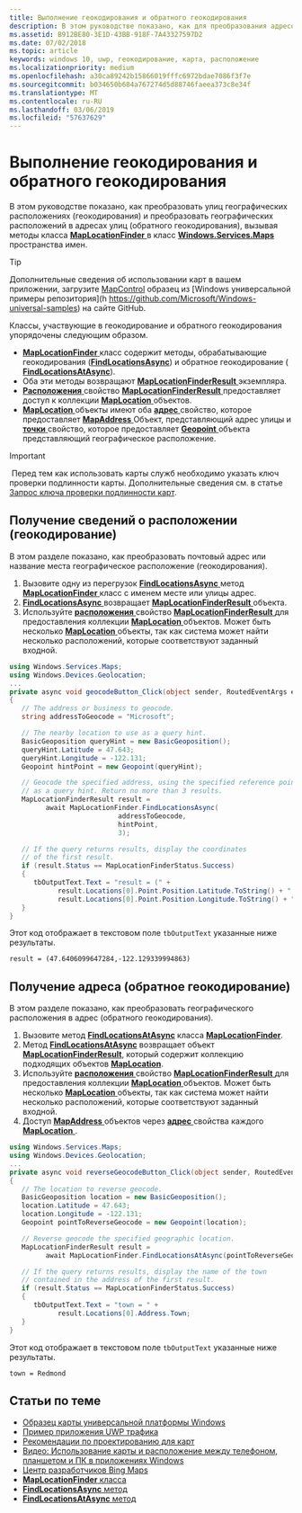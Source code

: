 ```yaml
---
title: Выполнение геокодирования и обратного геокодирования
description: В этом руководстве показано, как для преобразования адресов в географические расположения (геокодирования) и преобразования географических расположениях, в адресах улиц (обратного геокодирования) путем вызова методов класса MapLocationFinder в пространстве имен Windows.Services.Maps.
ms.assetid: B912BE80-3E1D-43BB-918F-7A43327597D2
ms.date: 07/02/2018
ms.topic: article
keywords: windows 10, uwp, геокодирование, карта, расположение
ms.localizationpriority: medium
ms.openlocfilehash: a30ca89242b15866019fffc6972bdae7086f3f7e
ms.sourcegitcommit: b034650b684a767274d5d88746faeea373c8e34f
ms.translationtype: MT
ms.contentlocale: ru-RU
ms.lasthandoff: 03/06/2019
ms.locfileid: "57637629"
---
```

# <a name="perform-geocoding-and-reverse-geocoding"></a>Выполнение геокодирования и обратного геокодирования

В этом руководстве показано, как преобразовать улиц географических расположениях (геокодирования) и преобразовать географических расположений в адресах улиц (обратного геокодирования), вызывая методы класса [ **MapLocationFinder** ](https://msdn.microsoft.com/library/windows/apps/dn627550) в класс [ **Windows.Services.Maps** ](https://msdn.microsoft.com/library/windows/apps/dn636979) пространства имен.

> [!TIP]
> Дополнительные сведения об использовании карт в вашем приложении, загрузите [MapControl](https://github.com/Microsoft/Windows-universal-samples/tree/master/Samples/MapControl) образец из [Windows универсальной примеры репозитория](h https://github.com/Microsoft/Windows-universal-samples) на сайте GitHub.

Классы, участвующие в геокодирование и обратного геокодирования упорядочены следующим образом.

-   [ **MapLocationFinder** ](https://msdn.microsoft.com/library/windows/apps/dn627550) класс содержит методы, обрабатывающие геокодирования ([**FindLocationsAsync**](https://msdn.microsoft.com/library/windows/apps/dn636925)) и обратное геокодирование ([ **FindLocationsAtAsync**](https://msdn.microsoft.com/library/windows/apps/dn636928)).
-   Оба эти методы возвращают [ **MapLocationFinderResult** ](https://msdn.microsoft.com/library/windows/apps/dn627551) экземпляра.
-   [ **Расположения** ](https://msdn.microsoft.com/library/windows/apps/dn627552) свойство [ **MapLocationFinderResult** ](https://msdn.microsoft.com/library/windows/apps/dn627551) предоставляет доступ к коллекции [  **MapLocation** ](https://msdn.microsoft.com/library/windows/apps/dn627549) объектов. 
-   [**MapLocation** ](https://msdn.microsoft.com/library/windows/apps/dn627549) объекты имеют оба [ **адрес** ](https://msdn.microsoft.com/library/windows/apps/dn636929) свойство, которое предоставляет [ **MapAddress** ](https://msdn.microsoft.com/library/windows/apps/dn627533) Объект, представляющий адрес улицы и [ **точки** ](https://docs.microsoft.com/uwp/api/windows.services.maps.maplocation.point) свойство, которое предоставляет [ **Geopoint** ](https://docs.microsoft.com/uwp/api/windows.devices.geolocation.geopoint) объекта представляющий географическое расположение.

> [!IMPORTANT]
> Перед тем как использовать карты служб необходимо указать ключ проверки подлинности карты. Дополнительные сведения см. в статье [Запрос ключа проверки подлинности карт](authentication-key.md).

## <a name="get-a-location-geocode"></a>Получение сведений о расположении (геокодирование)

В этом разделе показано, как преобразовать почтовый адрес или название места географическое расположение (геокодирования).

1.  Вызовите одну из перегрузок [ **FindLocationsAsync** ](https://msdn.microsoft.com/library/windows/apps/dn636925) метод [ **MapLocationFinder** ](https://msdn.microsoft.com/library/windows/apps/dn627550) класс с именем месте или улицы адрес.
2.  [ **FindLocationsAsync** ](https://msdn.microsoft.com/library/windows/apps/dn636925) возвращает [ **MapLocationFinderResult** ](https://msdn.microsoft.com/library/windows/apps/dn627551) объекта.
3.  Используйте [ **расположения** ](https://msdn.microsoft.com/library/windows/apps/dn627552) свойство [ **MapLocationFinderResult** ](https://msdn.microsoft.com/library/windows/apps/dn627551) для предоставления коллекции [  **MapLocation** ](https://msdn.microsoft.com/library/windows/apps/dn627549) объектов. Может быть несколько [ **MapLocation** ](https://msdn.microsoft.com/library/windows/apps/dn627549) объекты, так как система может найти несколько расположений, которые соответствуют заданный входной.

```csharp
using Windows.Services.Maps;
using Windows.Devices.Geolocation;
...
private async void geocodeButton_Click(object sender, RoutedEventArgs e)
{
   // The address or business to geocode.
   string addressToGeocode = "Microsoft";

   // The nearby location to use as a query hint.
   BasicGeoposition queryHint = new BasicGeoposition();
   queryHint.Latitude = 47.643;
   queryHint.Longitude = -122.131;
   Geopoint hintPoint = new Geopoint(queryHint);

   // Geocode the specified address, using the specified reference point
   // as a query hint. Return no more than 3 results.
   MapLocationFinderResult result =
         await MapLocationFinder.FindLocationsAsync(
                           addressToGeocode,
                           hintPoint,
                           3);

   // If the query returns results, display the coordinates
   // of the first result.
   if (result.Status == MapLocationFinderStatus.Success)
   {
      tbOutputText.Text = "result = (" +
            result.Locations[0].Point.Position.Latitude.ToString() + "," +
            result.Locations[0].Point.Position.Longitude.ToString() + ")";
   }
}
```

Этот код отображает в текстовом поле `tbOutputText` указанные ниже результаты.

``` syntax
result = (47.6406099647284,-122.129339994863)
```

## <a name="get-an-address-reverse-geocode"></a>Получение адреса (обратное геокодирование)

В этом разделе показано, как преобразовать географического расположения в адрес (обратного геокодирования).

1.  Вызовите метод [**FindLocationsAtAsync**](https://msdn.microsoft.com/library/windows/apps/dn636928) класса [**MapLocationFinder**](https://msdn.microsoft.com/library/windows/apps/dn627550).
2.  Метод [**FindLocationsAtAsync**](https://msdn.microsoft.com/library/windows/apps/dn636928) возвращает объект [**MapLocationFinderResult**](https://msdn.microsoft.com/library/windows/apps/dn627551), который содержит коллекцию подходящих объектов [**MapLocation**](https://msdn.microsoft.com/library/windows/apps/dn627549).
3.  Используйте [ **расположения** ](https://msdn.microsoft.com/library/windows/apps/dn627552) свойство [ **MapLocationFinderResult** ](https://msdn.microsoft.com/library/windows/apps/dn627551) для предоставления коллекции [  **MapLocation** ](https://msdn.microsoft.com/library/windows/apps/dn627549) объектов. Может быть несколько [ **MapLocation** ](https://msdn.microsoft.com/library/windows/apps/dn627549) объекты, так как система может найти несколько расположений, которые соответствуют заданный входной.
4.  Доступ [ **MapAddress** ](https://msdn.microsoft.com/library/windows/apps/dn627533) объектов через [ **адрес** ](https://msdn.microsoft.com/library/windows/apps/dn636929) свойства каждого [ **MapLocation** ](https://msdn.microsoft.com/library/windows/apps/dn627549).

```csharp
using Windows.Services.Maps;
using Windows.Devices.Geolocation;
...
private async void reverseGeocodeButton_Click(object sender, RoutedEventArgs e)
{
   // The location to reverse geocode.
   BasicGeoposition location = new BasicGeoposition();
   location.Latitude = 47.643;
   location.Longitude = -122.131;
   Geopoint pointToReverseGeocode = new Geopoint(location);

   // Reverse geocode the specified geographic location.
   MapLocationFinderResult result =
         await MapLocationFinder.FindLocationsAtAsync(pointToReverseGeocode);

   // If the query returns results, display the name of the town
   // contained in the address of the first result.
   if (result.Status == MapLocationFinderStatus.Success)
   {
      tbOutputText.Text = "town = " +
            result.Locations[0].Address.Town;
   }
}
```

Этот код отображает в текстовом поле `tbOutputText` указанные ниже результаты.

``` syntax
town = Redmond
```

## <a name="related-topics"></a>Статьи по теме

* [Образец карты универсальной платформы Windows](https://go.microsoft.com/fwlink/p/?LinkId=619977)
* [Пример приложения UWP трафика](https://go.microsoft.com/fwlink/p/?LinkId=619982)
* [Рекомендации по проектированию для карт](https://msdn.microsoft.com/library/windows/apps/dn596102)
* [Видео: Использование карты и расположение между телефоном, планшетом и ПК в приложениях Windows](https://channel9.msdn.com/Events/Build/2015/2-757)
* [Центр разработчиков Bing Maps](https://www.bingmapsportal.com/)
* [**MapLocationFinder** класса](https://msdn.microsoft.com/library/windows/apps/dn627550)
* [**FindLocationsAsync** метод](https://msdn.microsoft.com/library/windows/apps/dn636925)
* [**FindLocationsAtAsync** метод](https://msdn.microsoft.com/library/windows/apps/dn636928)
